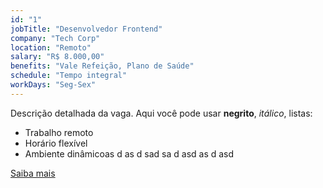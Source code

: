 ```yaml
---
id: "1"
jobTitle: "Desenvolvedor Frontend"
company: "Tech Corp"
location: "Remoto"
salary: "R$ 8.000,00"
benefits: "Vale Refeição, Plano de Saúde"
schedule: "Tempo integral"
workDays: "Seg-Sex"
---
```


Descrição detalhada da vaga. Aqui você pode usar **negrito**, _itálico_, listas:

- Trabalho remoto
- Horário flexível
- Ambiente dinâmicoas
d
as
d
sad
sa
d
asd
as
d
asd


[Saiba mais](https://example.com)
